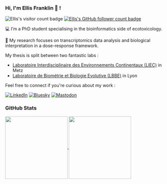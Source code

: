 ### Hi, I'm Ellis Franklin 🧙 !

<!-- badges: start -->
![Ellis's visitor count badge](https://visitor-badge.laobi.icu/badge?page_id=ellfran-7.ellfran-7) [![Ellis's GitHub follower count badge](https://img.shields.io/github/followers/ellfran-7?label=Follow&style=social)](https://github.com/ellfran-7) 
<!-- badges: end -->

💻 I’m a PhD student specialising in the bioinformatics side of ecotoxicology.

🧬 My research focuses on transcriptomics data analysis and biological interpretation in a dose-response framework.

My thesis is split between two fantastic labs : 

- [Laboratoire Interdisciplinaire des Environnements Continentaux (LIEC)](https://liec.univ-lorraine.fr/) in Metz 
- [Laboratoire de Biométrie et Biologie Evolutive (LBBE)](https://lbbe-web.univ-lyon1.fr/fr) in Lyon


Feel free to connect if you're curious about my work :

[![LinkedIn](https://img.shields.io/badge/linkedin-%230077B5.svg?style=for-the-badge&logo=linkedin&logoColor=white)](https://www.linkedin.com/in/ellis-franklin-6188831ba/) [![Bluesky](https://img.shields.io/badge/Bluesky-0285FF?style=for-the-badge&logo=Bluesky&logoColor=white)](https://bsky.app/profile/elfrank7.bsky.social) [![Mastodon](https://img.shields.io/badge/-MASTODON-%23563ACC?style=for-the-badge&logo=mastodon&logoColor=white)](https://fosstodon.org/@elfrank) 



### GitHub Stats

<a href="https://github.com/anuraghazra/github-readme-stats">
  <img height=200 align="center" src="https://github-readme-stats.vercel.app/api?username=ellfran-7&theme=transparent&layout=compact&card_width=270" />
</a>
<a href="https://github.com/anuraghazra/convoychat">
  <img height=200 align="center" src="https://github-readme-stats.vercel.app/api/top-langs?username=ellfran-7&theme=transparent&layout=compact&langs_count=8&card_width=270" />
</a>


<!---
ellfran-7/ellfran-7 is a ✨ special ✨ repository because its `README.md` (this file) appears on your GitHub profile.
You can click the Preview link to take a look at your changes.
--->